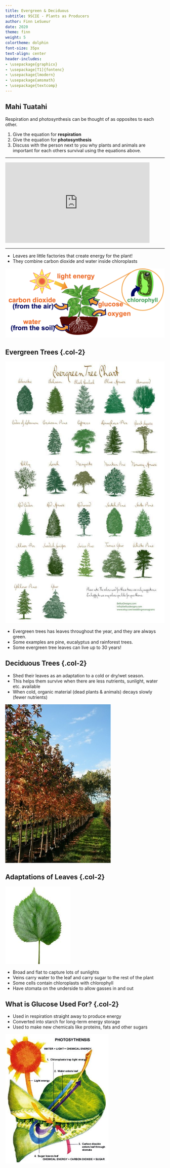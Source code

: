 ```yaml
---
title: Evergreen & Deciduous
subtitle: 9SCIE - Plants as Producers
author: Finn LeSueur
date: 2020
theme: finn
weight: 5
colortheme: dolphin
font-size: 35px
text-align: center
header-includes:
- \usepackage{graphicx}
- \usepackage[T1]{fontenc}
- \usepackage{lmodern}
- \usepackage{amsmath}
- \usepackage{textcomp}
---
```


## Mahi Tuatahi

Respiration and photosynthesis can be thought of as opposites to each other.

1. Give the equation for __respiration__
2. Give the equation for __photosynthesis__
3. Discuss with the person next to you why plants and animals are important for each others survival using the equations above.

---

<iframe width="456" height="254" src="https://www.youtube.com/embed/pMJ1KqZKF-k" frameborder="0" allow="accelerometer; autoplay; encrypted-media; gyroscope; picture-in-picture" allowfullscreen></iframe>

---

- Leaves are little factories that create energy for the plant!
- They combine carbon dioxide and water inside chloroplasts

![](../assets/photosynthesis.png "")

## Evergreen Trees {.col-2}

![](../assets/evergreen-trees.jpg "")

- Evergreen trees has leaves throughout the year, and they are always green.
- Some examples are pine, eucalyptus and rainforest trees.
- Some evergreen tree leaves can live up to 30 years!

## Deciduous Trees {.col-2}

- Shed their leaves as an adaptation to a cold or dry/wet season.
- This helps them survive when there are less nutrients, sunlight, water etc. available
- When cold, organic material (dead plants & animals) decays slowly (fewer nutrients)

![](../assets/deciduous-trees.jpg "")

## Adaptations of Leaves {.col-2}

![](../assets/leaf.jpg "")

- Broad and flat to capture lots of sunlights
- Veins carry water to the leaf and carry sugar to the rest of the plant
- Some cells contain chloroplasts with chlorophyll
- Have stomata on the underside to allow gasses in and out

## What is Glucose Used For? {.col-2}

- Used in respiration straight away to produce energy
- Converted into starch for long-term energy storage
- Used to make new chemicals like proteins, fats and other sugars

![](../assets/photosynthesis-2.jpg "")
